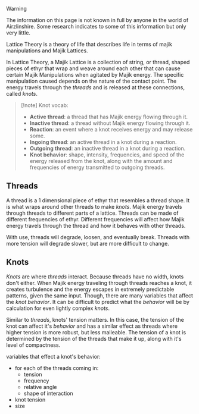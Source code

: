 > [!warning] 
> The information on this page is not known in full by anyone in the world of Airzlinshire. Some research indicates to some of this information but only very little.

Lattice Theory is a theory of life that describes life in terms of majik manipulations and Majik Lattices.

In Lattice Theory, a Majik Lattice is a collection of string, or thread, shaped pieces of ethyr that wrap and weave around each other that can cause certain Majik Manipulations when agitated by Majik energy. The specific manipulation caused depends on the nature of the contact point. The energy travels through the *threads* and is released at these connections, called *knots*.

>[!note] Knot vocab:
> - **Active thread**: a thread that has Majik energy flowing through it.
> - **Inactive thread**: a thread without Majik energy flowing through it.
> - **Reaction**: an event where a knot receives energy and may release some.
> - **Ingoing thread**: an active thread in a knot during a reaction.
> - **Outgoing thread**: an inactive thread in a knot during a reaction.
> - **Knot behavior**: shape, intensity, frequencies, and speed of the energy released from the knot, along with the amount and frequencies of energy transmitted to outgoing threads.
## Threads
A thread is a 1 dimensional piece of ethyr that resembles a thread shape. It is what wraps around other threads to make *knots*. Majik energy travels through threads to different parts of a lattice. Threads can be made of different frequencies of ethyr. Different frequencies will affect how Majik energy travels through the thread and how it behaves with other threads.

With use, threads will degrade, loosen, and eventually break. Threads with more tension will degrade slower, but are more difficult to change.

## Knots
*Knots* are where *threads* interact. Because threads have no width, knots don't either. When Majik energy traveling through threads reaches a knot, it creates turbulence and the energy escapes in extremely predictable patterns, given the same input. Though, there are many variables that affect the *knot behavior*. It can be difficult to predict what the *behavior* will be by calculation for even lightly complex *knots*.

Similar to *threads*, knots' tension matters. In this case, the tension of the knot can affect it's *behavior* and has a similar effect as threads where higher tension is more robust, but less malleable. The tension of a knot is determined by the tension of the threads that make it up, along with it's level of compactness.

variables that effect a knot's behavior:
- for each of the threads coming in:
	- tension
	- frequency
	- relative angle
	- shape of interaction
- knot tension
- size